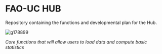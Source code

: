 # FAO-UC HUB

Repository containing the functions and developmental plan for the Hub.


![g178899](https://user-images.githubusercontent.com/83447905/151969230-68e8ad9d-cc32-43d3-b4b3-750d147c9e72.png)

*Core functions that will allow users to load data and compute basic statistics*
